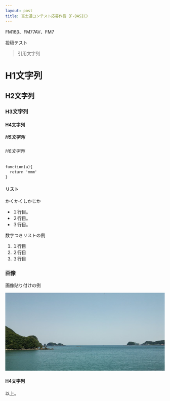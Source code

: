 ```yaml
---
layout: post
title: 富士通コンテスト応募作品（F-BASIC)
---
```


FM16β、FM77AV、FM7

投稿テスト
> 引用文字列


# H1文字列
## H2文字列
### H3文字列
#### H4文字列
##### H5文字列
###### H6文字列

```
function(a){
  return 'mmm'
}
```

#### リスト

かくかくしかじか

* １行目。
* ２行目。
* ３行目。

数字つきリストの例

1. １行目
1. ２行目
1. ３行目

### 画像

画像貼り付けの例

![参考画像](./img/bg-header-top.jpg "sample image")

#### H4文字列

以上。
